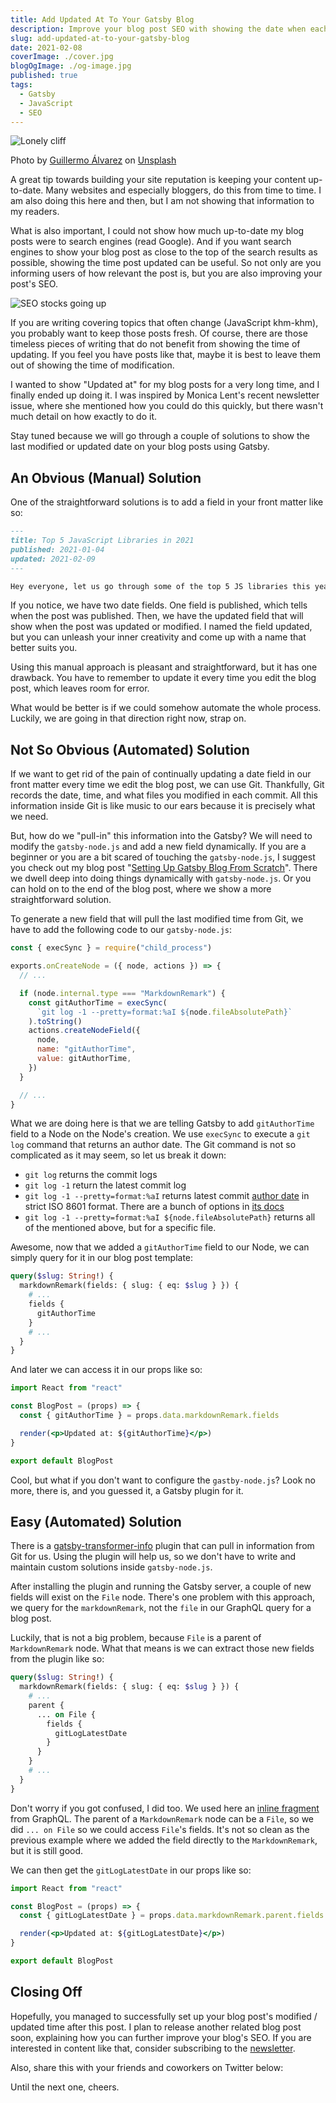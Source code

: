 ```yaml
---
title: Add Updated At To Your Gatsby Blog
description: Improve your blog post SEO with showing the date when each post got updated.
slug: add-updated-at-to-your-gatsby-blog
date: 2021-02-08
coverImage: ./cover.jpg
blogOgImage: ./og-image.jpg
published: true
tags:
  - Gatsby
  - JavaScript
  - SEO
---
```


![Lonely cliff](./cover.jpg)

<div class="photo-caption">
<span>Photo by <a href="https://unsplash.com/@guillermoalvarez?utm_source=unsplash&amp;utm_medium=referral&amp;utm_content=creditCopyText">Guillermo Álvarez</a> on <a href="https://unsplash.com/s/photos/updated-at?utm_source=unsplash&amp;utm_medium=referral&amp;utm_content=creditCopyText">Unsplash</a></span>
</div>

A great tip towards building your site reputation is keeping your content
up-to-date. Many websites and especially bloggers, do this from time to time. I
am also doing this here and then, but I am not showing that information to my
readers.

What is also important, I could not show how much up-to-date my blog posts were
to search engines (read Google). And if you want search engines to show your
blog post as close to the top of the search results as possible, showing the
time post updated can be useful. So not only are you informing users of how
relevant the post is, but you are also improving your post's SEO.

![SEO stocks going up](./seo-stonks.jpg)

If you are writing covering topics that often change (JavaScript khm-khm), you
probably want to keep those posts fresh. Of course, there are those timeless
pieces of writing that do not benefit from showing the time of updating. If you
feel you have posts like that, maybe it is best to leave them out of showing
the time of modification.

I wanted to show "Updated at" for my blog posts for a very long time, and I
finally ended up doing it. I was inspired by Monica Lent's recent newsletter
issue, where she mentioned how you could do this quickly, but there wasn't much
detail on how exactly to do it.

Stay tuned because we will go through a couple of solutions to show the last
modified or updated date on your blog posts using Gatsby.

## An Obvious (Manual) Solution

One of the straightforward solutions is to add a field in your front matter
like so:

```md
---
title: Top 5 JavaScript Libraries in 2021
published: 2021-01-04
updated: 2021-02-09
---

Hey everyone, let us go through some of the top 5 JS libraries this year.
```

If you notice, we have two date fields. One field is published, which tells
when the post was published. Then, we have the updated field that will show
when the post was updated or modified. I named the field updated, but you can
unleash your inner creativity and come up with a name that better suits you.

Using this manual approach is pleasant and straightforward, but it has one
drawback. You have to remember to update it every time you edit the blog post,
which leaves room for error.

What would be better is if we could somehow automate the whole process.
Luckily, we are going in that direction right now, strap on.

## Not So Obvious (Automated) Solution

If we want to get rid of the pain of continually updating a date field in our
front matter every time we edit the blog post, we can use Git. Thankfully, Git
records the date, time, and what files you modified in each commit. All this
information inside Git is like music to our ears because it is precisely what
we need.

But, how do we "pull-in" this information into the Gatsby? We will need to
modify the `gatsby-node.js` and add a new field dynamically. If you are a
beginner or you are a bit scared of touching the `gatsby-node.js`, I suggest you
check out my blog post
"[Setting Up Gatsby Blog From Scratch](/setting-up-gatsby-blog-from-scratch)".
There we dwell deep into doing things dynamically with `gatsby-node.js`. Or you
can hold on to the end of the blog post, where we show a more straightforward
solution.

To generate a new field that will pull the last modified time from Git, we have
to add the following code to our `gatsby-node.js`:

```js
const { execSync } = require("child_process")

exports.onCreateNode = ({ node, actions }) => {
  // ...

  if (node.internal.type === "MarkdownRemark") {
    const gitAuthorTime = execSync(
      `git log -1 --pretty=format:%aI ${node.fileAbsolutePath}`
    ).toString()
    actions.createNodeField({
      node,
      name: "gitAuthorTime",
      value: gitAuthorTime,
    })
  }

  // ...
}
```

What we are doing here is that we are telling Gatsby to add `gitAuthorTime`
field to a Node on the Node's creation. We use `execSync` to execute a `git log` command that returns an author date. The Git command is not so complicated
as it may seem, so let us break it down:

- `git log` returns the commit logs
- `git log -1` return the latest commit log
- `git log -1 --pretty=format:%aI` returns latest commit [author date](https://git-scm.com/docs/pretty-formats#Documentation/pretty-formats.txt-emaIem) in strict ISO 8601 format. There are a bunch of options in [its docs](https://git-scm.com/docs/pretty-formats)
- `git log -1 --pretty=format:%aI ${node.fileAbsolutePath}` returns all of the mentioned above, but for a specific file.

Awesome, now that we added a `gitAuthorTime` field to our Node, we can simply query for it in our blog post template:

```graphql
query($slug: String!) {
  markdownRemark(fields: { slug: { eq: $slug } }) {
    # ...
    fields {
      gitAuthorTime
    }
    # ...
  }
}
```

And later we can access it in our props like so:

```jsx
import React from "react"

const BlogPost = (props) => {
  const { gitAuthorTime } = props.data.markdownRemark.fields

  render(<p>Updated at: ${gitAuthorTime}</p>)
}

export default BlogPost
```

Cool, but what if you don't want to configure the `gastby-node.js`? Look no
more, there is, and you guessed it, a Gatsby plugin for it.

## Easy (Automated) Solution

There is a
[gatsby-transformer-info](https://www.gatsbyjs.com/plugins/gatsby-transformer-gitinfo)
plugin that can pull in information from Git for us. Using the plugin will help
us, so we don't have to write and maintain custom solutions inside
`gatsby-node.js`.

After installing the plugin and running the Gatsby server, a couple of new
fields will exist on the `File` node. There's one problem with this approach,
we query for the `markdownRemark`, not the `file` in our GraphQL query
for a blog post.

Luckily, that is not a big problem, because `File` is a parent of `MarkdownRemark` node. What that means is we can extract those new fields from the plugin like so:

```graphql
query($slug: String!) {
  markdownRemark(fields: { slug: { eq: $slug } }) {
    # ...
    parent {
      ... on File {
        fields {
          gitLogLatestDate
        }
      }
    }
    # ...
  }
}
```

Don't worry if you got confused, I did too. We used here an [inline fragment](https://graphql.org/learn/queries/#inline-fragments) from GraphQL. The parent of a `MarkdownRemark` node can be a `File`, so we did `... on File` so we could access `File`'s fields. It's not so clean as the previous example where we added the field directly to the `MarkdownRemark`, but it is still good.

We can then get the `gitLogLatestDate` in our props like so:

```jsx
import React from "react"

const BlogPost = (props) => {
  const { gitLogLatestDate } = props.data.markdownRemark.parent.fields

  render(<p>Updated at: ${gitLogLatestDate}</p>)
}

export default BlogPost
```

## Closing Off

Hopefully, you managed to successfully set up your blog post's modified /
updated time after this post. I plan to release another related blog
post soon, explaining how you can further improve your blog's SEO. If you
are interested in content like that, consider subscribing to the
[newsletter](/newsletter).

Also, share this with your friends and coworkers on Twitter below:

Until the next one, cheers.
